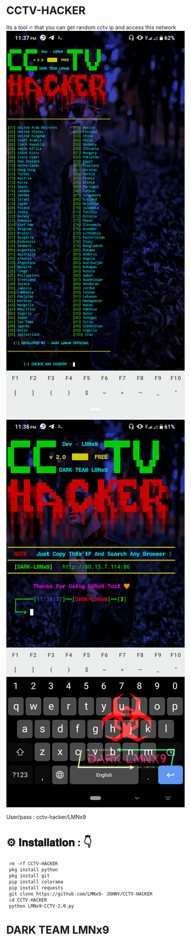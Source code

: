 # CCTV-HACKER
Its a tool 🔥 that you can get random cctv ip and access this network 
![logo](https://github.com/LMNx9-JOHNY/CCTV-HACKER/blob/main/Screenshot_20240126-233747.png)
![logo](https://github.com/LMNx9-JOHNY/CCTV-HACKER/blob/main/Screenshot_20240126-233846.png)

User/pass : cctv-hacker/LMNx9

# ⚙️ 𝐈𝐧𝐬𝐭𝐚𝐥𝐥𝐚𝐭𝐢𝐨𝐧 : 👇

     rm -rf CCTV-HACKER
     pkg install python
     pkg install git 
     pip install colorama
     pip install requests
     git clone https://github.com/LMNx9- JOHNY/CCTV-HACKER
     cd CCTV-HACKER
     python LMNx9-CCTV-2.0.py

# DARK TEAM LMNx9
